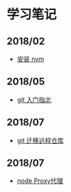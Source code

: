 # 学习笔记

## 2018/02

- [安装 nvm](https://github.com/SikyChen/SikyChen.github.io/tree/master/nvm_安装nvm)

## 2018/05

- [git 入门指北](https://github.com/SikyChen/SikyChen.github.io/tree/master/git_入门指北)

## 2018/07

- [git 迁移远程仓库](https://github.com/SikyChen/SikyChen.github.io/tree/master/git_迁移远程仓库)
## 2018/07

- [node Proxy代理](https://github.com/SikyChen/SikyChen.github.io/tree/master/node_Proxy代理)